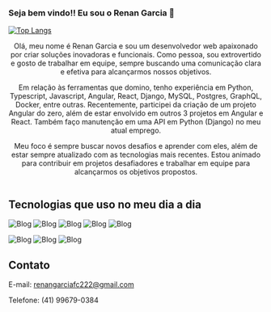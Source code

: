 ### Seja bem vindo!! Eu sou o Renan Garcia 👋


[![Top Langs](https://github-readme-stats.vercel.app/api/top-langs/?username=renangarciafc&hide_progress=true)](https://github.com/renangarciafc/github-readme-stats)

<div style="display: inline-block; text-align: center;">
  Olá, meu nome é Renan Garcia e sou um desenvolvedor web apaixonado por criar soluções inovadoras e funcionais. Como pessoa, sou extrovertido e gosto de trabalhar em equipe, sempre buscando uma comunicação clara e efetiva para alcançarmos nossos objetivos.

Em relação às ferramentas que domino, tenho experiência em Python, Typescript, Javascript, Angular, React, Django, MySQL, Postgres, GraphQL, Docker, entre outras. Recentemente, participei da criação de um projeto Angular do zero, além de estar envolvido em outros 3 projetos em Angular e React. Também faço manutenção em uma API em Python (Django) no meu atual emprego.

Meu foco é sempre buscar novos desafios e aprender com eles, além de estar sempre atualizado com as tecnologias mais recentes. Estou animado para contribuir em projetos desafiadores e trabalhar em equipe para alcançarmos os objetivos propostos.
</div>

## Tecnologias que uso no meu dia a dia

![Blog](https://img.shields.io/badge/HTML5-E34F26?style=for-the-badge&logo=html5&logoColor=white)
![Blog](https://img.shields.io/badge/TypeScript-007ACC?style=for-the-badge&logo=typescript&logoColor=white)
![Blog](https://img.shields.io/badge/JavaScript-323330?style=for-the-badge&logo=javascript&logoColor=F7DF1E)
![Blog](https://img.shields.io/badge/Python-14354C?style=for-the-badge&logo=python&logoColor=white)
![Blog](https://img.shields.io/badge/React-20232A?style=for-the-badge&logo=react&logoColor=61DAFB)

![Blog](https://img.shields.io/badge/Angular-DD0031?style=for-the-badge&logo=angular&logoColor=white)
![Blog](https://img.shields.io/badge/Django-092E20?style=for-the-badge&logo=django&logoColor=white)
![Blog](https://img.shields.io/badge/MySQL-00000F?style=for-the-badge&logo=mysql&logoColor=white)

## Contato

 E-mail: renangarciafc222@gmail.com
 
 Telefone: (41) 99679-0384







